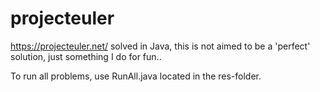 projecteuler
============

https://projecteuler.net/ solved in Java, this is not aimed to be a 'perfect' solution, just something I do for fun..

To run all problems, use RunAll.java located in the res-folder.
